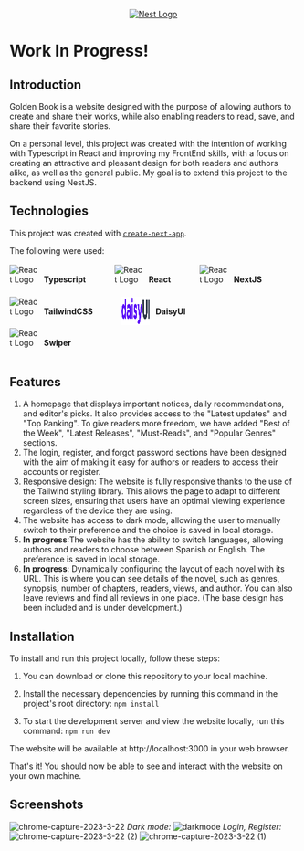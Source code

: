 <p align="center">
  <a href="http://nestjs.com/" target="blank"><img src="https://user-images.githubusercontent.com/121767553/233794062-c1381247-d0ac-4400-91f0-edb39d2d8d34.png" width="200" alt="Nest Logo" /></a>
</p>


# Work In Progress!

## Introduction

Golden Book is a website designed with the purpose of allowing authors to create and share their works, while also enabling readers to read, save, and share their favorite stories.

On a personal level, this project was created with the intention of working with Typescript in React and improving my FrontEnd skills, with a focus on creating an attractive and pleasant design for both readers and authors alike, as well as the general public. My goal is to extend this project to the backend using NestJS.

## Technologies

This project was created with [`create-next-app`](https://github.com/vercel/next.js/tree/canary/packages/create-next-app).

The following were used:

<div style="display: flex; flex-wrap: wrap;">
    <div style="display: flex; align-items: center; margin-right: 50px;">
        <img src="https://camo.githubusercontent.com/aa8b3e6b6fc55ea158e132e1c33ba6aa7fe49706a4e4bd64701af1cf89f514b5/68747470733a2f2f63646e2e6a7364656c6976722e6e65742f67682f64657669636f6e732f64657669636f6e2f69636f6e732f747970657363726970742f747970657363726970742d6f726967696e616c2e737667" alt="React Logo" width="50" height="50" />
        <h4 style="margin-left: 10px;">Typescript</h4>
    </div>
    <div style="display: flex; align-items: center; margin-right: 50px;">
        <img src="https://camo.githubusercontent.com/27d0b117da00485c56d69aef0fa310a3f8a07abecc8aa15fa38c8b78526c60ac/68747470733a2f2f63646e2e6a7364656c6976722e6e65742f67682f64657669636f6e732f64657669636f6e2f69636f6e732f72656163742f72656163742d6f726967696e616c2e737667" alt="React Logo" width="50" height="50" />
        <h4 style="margin-left: 10px;">React</h4>
    </div>
    <div style="display: flex; align-items: center; margin-right: 50px;">
        <img src="https://camo.githubusercontent.com/26a528f097ecb4f4b3987ad74cd3086870e930d85124c2a352dbde9e3cd14cb7/68747470733a2f2f63646e2e6a7364656c6976722e6e65742f67682f64657669636f6e732f64657669636f6e2f69636f6e732f6e6578746a732f6e6578746a732d6f726967696e616c2e737667" alt="React Logo" width="50" height="50" />
        <h4 style="margin-left: 10px;">NextJS</h4>
    </div>
    <div style="display: flex; align-items: center; margin-right: 50px;">
        <img src="https://upload.wikimedia.org/wikipedia/commons/d/d5/Tailwind_CSS_Logo.svg" alt="React Logo" width="50" height="50" />
        <h4 style="margin-left: 10px;">TailwindCSS</h4>
    </div>
    <div style="display: flex; align-items: center; margin-right: 50px;">
        <img src="https://raw.githubusercontent.com/saadeghi/files/main/daisyui/logo-4.svg" alt="React Logo" width="50" height="50" />
        <h4 style="margin-left: 10px;">DaisyUI</h4>
    </div>
    <div style="display: flex; align-items: center; margin-right: 50px;">
        <img src="https://swiperjs.com/images/share-banner-3.png" alt="React Logo" width="50" height="50" />
        <h4 style="margin-left: 10px;">Swiper</h4>
    </div>
</div>

## Features

1. A homepage that displays important notices, daily recommendations, and editor's picks. It also provides access to the "Latest updates" and "Top Ranking". To give readers more freedom, we have added "Best of the Week", "Latest Releases", "Must-Reads", and "Popular Genres" sections.
2. The login, register, and forgot password sections have been designed with the aim of making it easy for authors or readers to access their accounts or register.
3. Responsive design: The website is fully responsive thanks to the use of the Tailwind styling library. This allows the page to adapt to different screen sizes, ensuring that users have an optimal viewing experience regardless of the device they are using.
4. The website has access to dark mode, allowing the user to manually switch to their preference and the choice is saved in local storage.
5. **In progress**:The website has the ability to switch languages, allowing authors and readers to choose between Spanish or English. The preference is saved in local storage.
6. **In progress**: Dynamically configuring the layout of each novel with its URL. This is where you can see details of the novel, such as genres, synopsis, number of chapters, readers, views, and author. You can also leave reviews and find all reviews in one place. (The base design has been included and is under development.)

## Installation

To install and run this project locally, follow these steps:

1. You can download or clone this repository to your local machine.

2. Install the necessary dependencies by running this command in the project's root directory: `npm install`

3. To start the development server and view the website locally, run this command: `npm run dev`

The website will be available at http://localhost:3000 in your web browser.

That's it! You should now be able to see and interact with the website on your own machine.

## Screenshots
![chrome-capture-2023-3-22](https://user-images.githubusercontent.com/121767553/233793704-7467c32d-134d-49c9-a96b-250f53361a13.png)
*Dark mode:*
![darkmode](https://user-images.githubusercontent.com/121767553/233793753-73890227-5fce-4e20-ac70-7dbd95986965.png)
*Login, Register:*
![chrome-capture-2023-3-22 (2)](https://user-images.githubusercontent.com/121767553/233793809-45c57523-087c-474a-b1be-bd5c77e64e94.png)
![chrome-capture-2023-3-22 (1)](https://user-images.githubusercontent.com/121767553/233793811-9c517aea-cd9d-4bf6-ab96-9295bab4facf.png)



